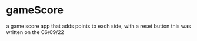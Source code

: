 # gameScore

a game score app that adds points to each side, with a reset button
this was written on the 06/09/22
